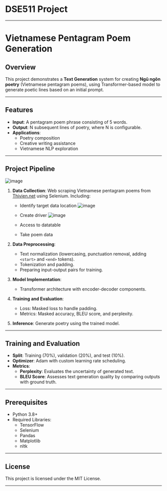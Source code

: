 # DSE511 Project

---

# Vietnamese Pentagram Poem Generation

## Overview
This project demonstrates a **Text Generation** system for creating **Ngũ ngôn poetry** (Vietnamese pentagram poems), using Transformer-based model to generate poetic lines based on an initial prompt.

---

## Features
- **Input**: A pentagram poem phrase consisting of 5 words.
- **Output**: N subsequent lines of poetry, where N is configurable.
- **Applications**:
  - Poetry composition
  - Creative writing assistance
  - Vietnamese NLP exploration

---

## Project Pipeline

![image](https://github.com/user-attachments/assets/5ecd5d39-06b9-447c-9552-9a879a79e5f2)

1. **Data Collection**: Web scraping Vietnamese pentagram poems from [Thivien.net](https://www.thivien.net) using Selenium. Including:
   - Identify target data location
![image](https://github.com/user-attachments/assets/f655039f-779b-411b-9c88-85685cc627fb)
 
   - Create driver
![image](https://github.com/user-attachments/assets/22a498bf-9361-4ed9-ba2a-8a5a8c874360)

   - Access to datatable 
   - Take poem data

2. **Data Preprocessing**:
   - Text normalization (lowercasing, punctuation removal, adding `<start>` and `<end>` tokens).
   - Tokenization and padding.
   - Preparing input-output pairs for training.
3. **Model Implementation**:
   - Transformer architecture with encoder-decoder components.
4. **Training and Evaluation**:
   - Loss: Masked loss to handle padding.
   - Metrics: Masked accuracy, BLEU score, and perplexity.
5. **Inference**: Generate poetry using the trained model.

---

## Training and Evaluation
- **Split**: Training (70%), validation (20%), and test (10%).
- **Optimizer**: Adam with custom learning rate scheduling.
- **Metrics**:
  - **Perplexity**: Evaluates the uncertainty of generated text.
  - **BLEU Score**: Assesses text generation quality by comparing outputs with ground truth.

---

## Prerequisites
- Python 3.8+
- Required Libraries:
  - TensorFlow
  - Selenium
  - Pandas
  - Matplotlib
  - nltk

---

## License
This project is licensed under the MIT License.

---
